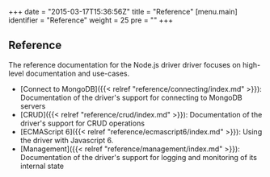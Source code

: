 +++
date = "2015-03-17T15:36:56Z"
title = "Reference"
[menu.main]
  identifier = "Reference"
  weight = 25
  pre = "<i class='fa fa-book'></i>"
+++

## Reference

The reference documentation for the Node.js driver driver focuses on high-level documentation and use-cases.

- [Connect to MongoDB]({{< relref "reference/connecting/index.md" >}}): Documentation of the driver's support for connecting to MongoDB servers
- [CRUD]({{< relref "reference/crud/index.md" >}}): Documentation of the driver's support for CRUD operations
- [ECMAScript 6]({{< relref "reference/ecmascript6/index.md" >}}): Using the driver with Javascript 6.
- [Management]({{< relref "reference/management/index.md" >}}): Documentation of the driver's support for logging and monitoring of its
internal state
